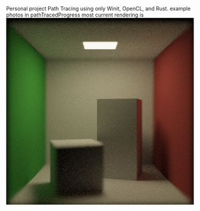 Personal project Path Tracing using only Winit, OpenCL, and Rust.
example photos in pathTracedProgress 
most current rendering is 
![Test3.PNG](https://github.com/12465132/ROCL/blob/main/pathTracingProgress%2FTest3.PNG)

